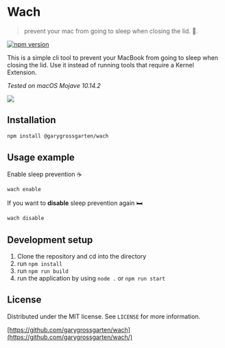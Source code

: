 # Wach
> prevent your mac from going to sleep when closing the lid. 👀.

[![npm version](https://badge.fury.io/js/%40garygrossgarten%2Fwach.svg)](https://badge.fury.io/js/%40garygrossgarten%2Fwach)

This is a simple cli tool to prevent your MacBook from going to sleep when closing the lid. 
Use it instead of running tools that require a Kernel Extension. 

*Tested on macOS Mojave 10.14.2*


![](header.png)

## Installation

```sh
npm install @garygrossgarten/wach
```

## Usage example
Enable sleep prevention ☕
```sh
wach enable
```
If you want to <b>disable</b> sleep prevention again 🛏 
```sh
wach disable
```

## Development setup

1. Clone the repository and cd into the directory
2. run `npm install`
3. run `npm run build`
4. run the application by using `node .` or `npm run start`   

## License

Distributed under the MIT license. See ``LICENSE`` for more information.

[https://github.com/garygrossgarten/wach](https://github.com/garygrossgarten/wach/)
